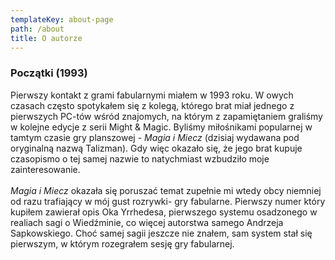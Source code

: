 ```yaml
---
templateKey: about-page
path: /about
title: O autorze
---
```

### Początki (1993)

Pierwszy kontakt z grami fabularnymi miałem w 1993 roku. W owych czasach często spotykałem się z kolegą, którego brat miał jednego z pierwszych PC-tów wśród znajomych, na którym z zapamiętaniem graliśmy w kolejne edycje z serii Might & Magic. Byliśmy miłośnikami popularnej w tamtym czasie gry planszowej - *Magia i Miecz* (dzisiaj wydawana pod oryginalną nazwą Talizman). Gdy więc okazało się, że jego brat kupuje czasopismo o tej samej nazwie to natychmiast wzbudziło moje zainteresowanie. \
\
*Magia i Miecz* okazała się poruszać temat zupełnie mi wtedy obcy niemniej od razu trafiający w mój gust rozrywki- gry fabularne. Pierwszy numer który kupiłem zawierał opis Oka Yrrhedesa, pierwszego systemu osadzonego w realiach sagi o Wiedźminie, co więcej autorstwa samego Andrzeja Sapkowskiego. Choć samej sagii jeszcze nie znałem, sam system stał się pierwszym, w którym rozegrałem sesję gry fabularnej.